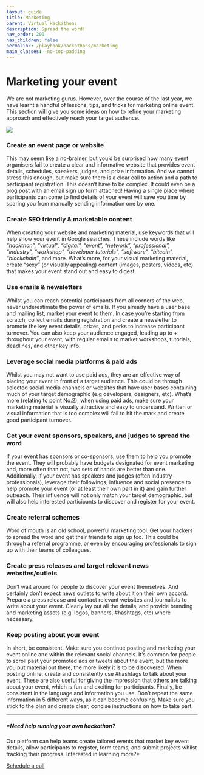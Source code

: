 ```yaml
---
layout: guide
title: Marketing
parent: Virtual Hackathons
description: Spread the word!
nav_order: 200
has_children: false
permalink: /playbook/hackathons/marketing
main_classes: -no-top-padding
---
```


# Marketing your event
We are not marketing gurus. However, over the course of the last year, we have learnt a handful of lessons, tips, and tricks for marketing online event. This section will give you some ideas on how to refine your marketing approach and effectively reach your target audience.

![](https://i.imgur.com/f6LkS1U.png)

### **Create an event page or website**
This may seem like a no-brainer, but you’d be surprised how many event organisers fail to create a clear and informative website that provides event details, schedules, speakers, judges, and prize information. And we cannot stress this enough, but make sure there is a clear call to action and a path to participant registration. This doesn’t have to be complex. It could even be a blog post with an email sign up form attached! Having a single place where participants can come to find details of your event will save you time by sparing you from manually sending information one by one.

### **Create SEO friendly & marketable content**
When creating your website and marketing material, use keywords that will help show your event in Google searches. These include words like *“hackthon”, “virtual”, “digital”, “event”, “network”, “professional”, “industry”, “workshop”, “developer tutorials”, “software”, “bitcoin”, “blockchain”*, and more. What’s more, for your visual marketing material, create “sexy” (or visually appealing) content (images, posters, videos, etc) that makes your event stand out and easy to digest.

### **Use emails & newsletters**
Whilst you can reach potential participants from all corners of the web, never underestimate the power of emails. If you already have a user base and mailing list, market your event to them. In case you’re starting from scratch, collect emails during registration and create a newsletter to promote the key event details, prizes, and perks to increase participant turnover. You can also keep your audience engaged, leading up to + throughout your event, with regular emails to market workshops, tutorials, deadlines, and other key info.

### **Leverage social media platforms & paid ads**
Whilst you may not want to use paid ads, they are an effective way of placing your event in front of a target audience. This could be through selected social media channels or websites that have user bases containing much of your target demographic (e.g developers, designers, etc). What’s more (relating to point No.2), when using paid ads, make sure your marketing material is visually attractive and easy to understand. Written or visual information that is too complex will fail to hit the mark and create good participant turnover.

### **Get your event sponsors, speakers, and judges to spread the word**
If your event has sponsors or co-sponsors, use them to help you promote the event. They will probably have budgets designated for event marketing and, more often than not, two sets of hands are better than one. Additionally, if your event has speakers and judges (often industry professionals), leverage their followings, influence and social presence to help promote your event (or at least their own part in it) and gain further outreach. Their influence will not only match your target demographic, but will also help interested participants to discover and register for your event.

### **Create referral schemes**
Word of mouth is an old school, powerful marketing tool. Get your hackers to spread the word and get their friends to sign up too. This could be through a referral programme, or even by encouraging professionals to sign up with their teams of colleagues.

### **Create press releases and target relevant news websites/outlets**
Don’t wait around for people to discover your event themselves. And certainly don’t expect news outlets to write about it on their own accord. Prepare a press release and contact relevant websites and journalists to write about your event. Clearly lay out all the details, and provide branding and marketing assets (e.g. logos, banners, #hashtags, etc) where necessary.

### **Keep posting about your event**
In short, be consistent. Make sure you continue posting and marketing your event online and within the relevant social channels. It’s common for people to scroll past your promoted ads or tweets about the event, but the more you put material out there, the more likely it is to be discovered. When posting online, create and consistently use #hashtags to talk about your event. These are also useful for giving the impression that others are talking about your event, which is fun and exciting for participants. Finally, be consistent in the language and information you use. Don’t repeat the same information in 5 different ways, as it can become confusing. Make sure you stick to the plan and create clear, concise instructions on how to take part.

---

##### ***Need help running your own hackathon?** 
Our platform can help teams create tailored events that market key event details, allow participants to register, form teams, and submit projects whilst tracking their progress. Interested in learning more?* 

[Schedule a call](https://calendly.com/johnsBeharry)
